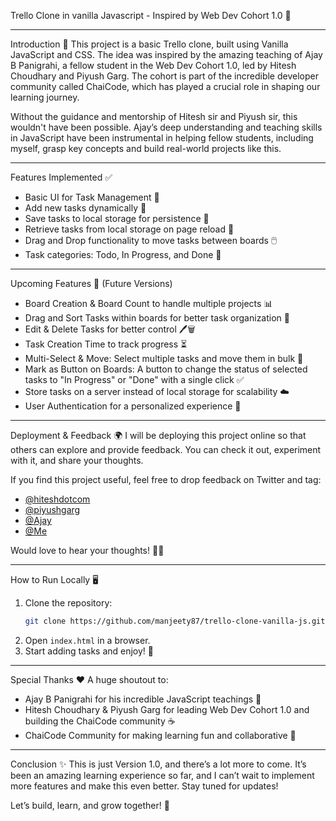 Trello Clone in vanilla Javascript - Inspired by Web Dev Cohort 1.0 🚀

---

Introduction 🎯
This project is a basic Trello clone, built using Vanilla JavaScript and CSS. The idea was inspired by the amazing teaching of Ajay B Panigrahi, a fellow student in the Web Dev Cohort 1.0, led by Hitesh Choudhary and Piyush Garg. The cohort is part of the incredible developer community called ChaiCode, which has played a crucial role in shaping our learning journey.

Without the guidance and mentorship of Hitesh sir and Piyush sir, this wouldn't have been possible. Ajay’s deep understanding and teaching skills in JavaScript have been instrumental in helping fellow students, including myself, grasp key concepts and build real-world projects like this.

---

Features Implemented ✅

- Basic UI for Task Management 📌
- Add new tasks dynamically 📝
- Save tasks to local storage for persistence 💾
- Retrieve tasks from local storage on page reload 🔄
- Drag and Drop functionality to move tasks between boards 🖱️
- Task categories: Todo, In Progress, and Done 📂

---

Upcoming Features 🚀 (Future Versions)

- Board Creation & Board Count to handle multiple projects 📊
- Drag and Sort Tasks within boards for better task organization 🔄
- Edit & Delete Tasks for better control 🖊️🗑️
- Task Creation Time to track progress ⏳
- Multi-Select & Move: Select multiple tasks and move them in bulk 🔄
- Mark as Button on Boards: A button to change the status of selected tasks to "In Progress" or "Done" with a single click ✅
- Store tasks on a server instead of local storage for scalability ☁️
- User Authentication for a personalized experience 🔐

---

Deployment & Feedback 🌍
I will be deploying this project online so that others can explore and provide feedback. You can check it out, experiment with it, and share your thoughts.

If you find this project useful, feel free to drop feedback on Twitter and tag:

- [@hiteshdotcom](https://x.com/Hiteshdotcom)
- [@piyushgarg](https://x.com/piyushgarg_dev)
- [@Ajay](https://x.com/ajaybpanigrahi)
- [@Me](https://x.com/Mann0087)

Would love to hear your thoughts! 🚀💡

---

How to Run Locally 🖥️

1. Clone the repository:
   ```sh
   git clone https://github.com/manjeety87/trello-clone-vanilla-js.git
   ```
2. Open `index.html` in a browser.
3. Start adding tasks and enjoy! 🎉

---

Special Thanks ❤️
A huge shoutout to:

- Ajay B Panigrahi for his incredible JavaScript teachings 🙌
- Hitesh Choudhary & Piyush Garg for leading Web Dev Cohort 1.0 and building the ChaiCode community ☕
- ChaiCode Community for making learning fun and collaborative 🤝

---

Conclusion ✨
This is just Version 1.0, and there’s a lot more to come. It’s been an amazing learning experience so far, and I can’t wait to implement more features and make this even better. Stay tuned for updates!

Let’s build, learn, and grow together! 🚀
